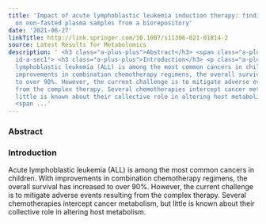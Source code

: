 ```yaml
---
title: 'Impact of acute lymphoblastic leukemia induction therapy: findings from metabolomics
  on non-fasted plasma samples from a biorepository'
date: '2021-06-27'
linkTitle: http://link.springer.com/10.1007/s11306-021-01814-2
source: Latest Results for Metabolomics
description: ' <h3 class="a-plus-plus">Abstract</h3> <span class="a-plus-plus abstract-section
  id-a-sec1"> <h3 class="a-plus-plus">Introduction</h3> <p class="a-plus-plus">Acute
  lymphoblastic leukemia (ALL) is among the most common cancers in children. With
  improvements in combination chemotherapy regimens, the overall survival has increased
  to over 90%. However, the current challenge is to mitigate adverse events resulting
  from the complex therapy. Several chemotherapies intercept cancer metabolism, but
  little is known about their collective role in altering host metabolism.</p> </span>
  <span ...'
---
```

 <h3 class="a-plus-plus">Abstract</h3> <span class="a-plus-plus abstract-section id-a-sec1"> <h3 class="a-plus-plus">Introduction</h3> <p class="a-plus-plus">Acute lymphoblastic leukemia (ALL) is among the most common cancers in children. With improvements in combination chemotherapy regimens, the overall survival has increased to over 90%. However, the current challenge is to mitigate adverse events resulting from the complex therapy. Several chemotherapies intercept cancer metabolism, but little is known about their collective role in altering host metabolism.</p> </span> <span ...